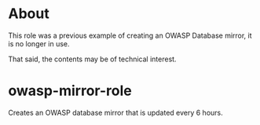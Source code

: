 # About

This role was a previous example of creating an OWASP Database mirror, it is no longer in use.

That said, the contents may be of technical interest.


# owasp-mirror-role

Creates an OWASP database mirror that is updated every 6 hours.
